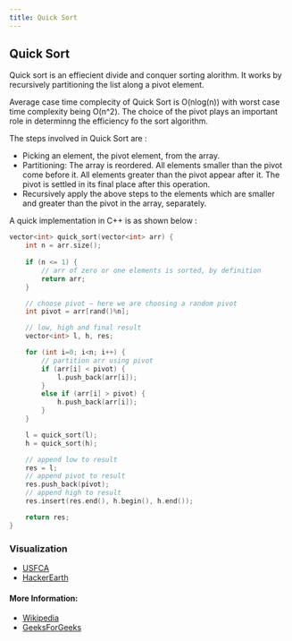 ```yaml
---
title: Quick Sort
---
```

## Quick Sort

Quick sort is an effiecient divide and conquer sorting alorithm. It works by recursively partitioning the list along a pivot element.

Average case time complecity of Quick Sort is O(nlog(n)) with worst case time complexity being O(n^2). The choice of the pivot plays an important role in determinng the efficiency fo the sort algorithm.

The steps involved in Quick Sort are :
- Picking an element, the pivot element, from the array.
- Partitioning: The array is reordered. All elements smaller than the pivot come before it. All elements greater than the pivot appear after it. The pivot is settled in its final place after this operation.
- Recursively apply the above steps to the elements which are smaller and greater than the pivot in the array, separately.

A quick implementation in C++ is as shown below :

```cpp
vector<int> quick_sort(vector<int> arr) {
	int n = arr.size();
	
	if (n <= 1) {
		// arr of zero or one elements is sorted, by definition
		return arr;
	}

	// choose pivot – here we are choosing a random pivot
	int pivot = arr[rand()%n];

	// low, high and final result
	vector<int> l, h, res;

	for (int i=0; i<n; i++) {
		// partition arr using pivot
		if (arr[i] < pivot) {
			l.push_back(arr[i]);
		}
		else if (arr[i] > pivot) {
			h.push_back(arr[i]);
		}
	}

	l = quick_sort(l);
	h = quick_sort(h);

	// append low to result
	res = l;
	// append pivot to result
	res.push_back(pivot);
	// append high to result
	res.insert(res.end(), h.begin(), h.end());

	return res;
}
```
### Visualization
* <a href='https://www.cs.usfca.edu/~galles/visualization/ComparisonSort.html'>USFCA</a>
* <a href='https://www.hackerearth.com/practice/algorithms/sorting/quick-sort/visualize/'>HackerEarth</a>

#### More Information:

- <a href='https://en.wikipedia.org/wiki/Quicksort' target='_blank' rel='nofollow'>Wikipedia</a>
- <a href='http://www.geeksforgeeks.org/quick-sort' target='_blank' rel='nofollow'>GeeksForGeeks</a>
